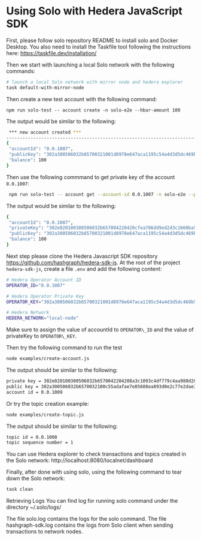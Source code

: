 # Using Solo with Hedera JavaScript SDK

First, please follow solo repository README to install solo and Docker Desktop.
You also need to install the Taskfile tool following the instructions here:
https://taskfile.dev/installation/

Then we start with launching a local Solo network with the following commands:

```bash
# launch a local Solo network with mirror node and hedera explorer
task default-with-mirror-node
```

Then create a new test account with the following command:

```
npm run solo-test -- account create -n solo-e2e --hbar-amount 100
```

The output would be similar to the following:

```bash
 *** new account created ***
-------------------------------------------------------------------------------
{
 "accountId": "0.0.1007",
 "publicKey": "302a300506032b65700321001d8978e647aca1195c54a4d3d5dc469b95666de14e9b6edde8ed337917b96013",
 "balance": 100
}
```

Then use the following commmand to get private key of the account `0.0.1007`:

```bash
 npm run solo-test -- account get --account-id 0.0.1007 -n solo-e2e --private-key
```

The output would be similar to the following:

```bash
{
 "accountId": "0.0.1007",
 "privateKey": "302e020100300506032b657004220420cfea706dd9ed2d3c1660ba98acf4fdb74d247cce289ef6ef47486e055e0b9508",
 "publicKey": "302a300506032b65700321001d8978e647aca1195c54a4d3d5dc469b95666de14e9b6edde8ed337917b96013",
 "balance": 100
}
```

Next step please clone the Hedera Javascript SDK repository https://github.com/hashgraph/hedera-sdk-js.
At the root of the project `hedera-sdk-js`,  create a file `.env` and add the following content:

```bash
# Hedera Operator Account ID
OPERATOR_ID="0.0.1007"

# Hedera Operator Private Key
OPERATOR_KEY="302a300506032b65700321001d8978e647aca1195c54a4d3d5dc469b95666de14e9b6edde8ed337917b96013"

# Hedera Network
HEDERA_NETWORK="local-node"
```

Make sure to assign the value of accountId to `OPERATOR\_ID` and the value of privateKey to `OPERATOR\_KEY`.

Then try the following command to run the test

```bash
node examples/create-account.js 
```

The output should be similar to the following:

```bash
private key = 302e020100300506032b6570042204208a3c1093c4df779c4aa980d20731899e0b509c7a55733beac41857a9dd3f1193
public key = 302a300506032b6570032100c55adafae7e85608ea893d0e2c77e2dae3df90ba8ee7af2f16a023ba2258c143
account id = 0.0.1009
```

Or try the topic creation example:

```bash
node examples/create-topic.js
```

The output should be similar to the following:

```bash
topic id = 0.0.1008
topic sequence number = 1


```

You can use Hedera explorer to check transactions and topics created in the Solo network:
http://localhost:8080/localnet/dashboard

Finally, after done with using solo, using the following command to tear down the Solo network:

```bash
task clean
```

Retrieving Logs
You can find log for running solo command under the directory ~/.solo/logs/ 

The file solo.log contains the logs for the solo command. 
The file hashgraph-sdk.log contains the logs from Solo client when sending transactions to network nodes.

